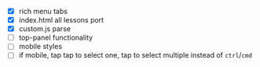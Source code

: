 - [x] rich menu tabs 
- [x] index.html all lessons port
- [x] custom.js parse
- [ ] top-panel functionality
- [ ] mobile styles
- [ ] if mobile, tap tap to select one, tap to select multiple instead of `ctrl`/`cmd`
